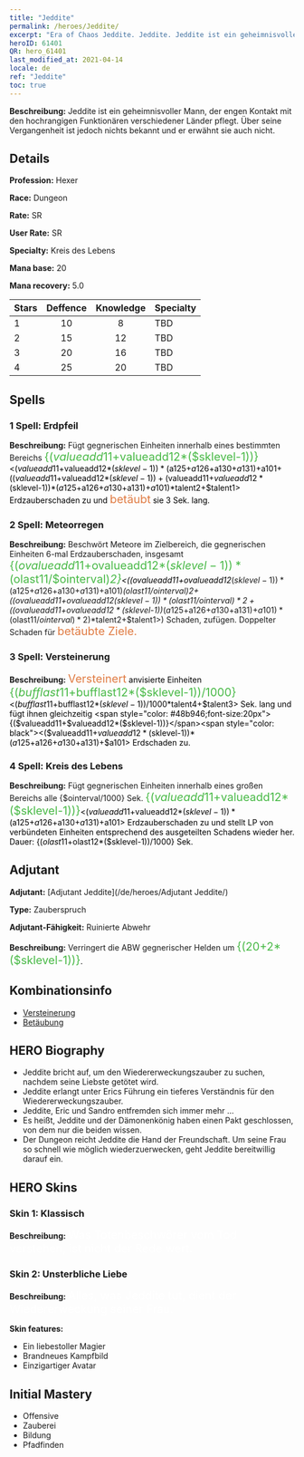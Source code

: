 ```yaml
---
title: "Jeddite"
permalink: /heroes/Jeddite/
excerpt: "Era of Chaos Jeddite. Jeddite. Jeddite ist ein geheimnisvoller Mann, der engen Kontakt mit den hochrangigen Funktionären verschiedener Länder pflegt. Über seine Vergangenheit ist jedoch nichts bekannt und er erwähnt sie auch nicht."
heroID: 61401
QR: hero_61401
last_modified_at: 2021-04-14
locale: de
ref: "Jeddite"
toc: true
---
```

 **Beschreibung:** Jeddite ist ein geheimnisvoller Mann, der engen Kontakt mit den hochrangigen Funktionären verschiedener Länder pflegt. Über seine Vergangenheit ist jedoch nichts bekannt und er erwähnt sie auch nicht.
## Details
 **Profession:** Hexer

 **Race:** Dungeon

 **Rate:** SR

 **User Rate:** SR

 **Specialty:** Kreis des Lebens

 **Mana base:** 20

 **Mana recovery:** 5.0


  | Stars   |    Deffence    |    Knowledge   |      Specialty     |
  |---------|:---------------:|:---------------:|--------------------|
  |    1    | 10 | 8 | TBD |
  |    2    | 15 | 12 | TBD |
  |    3    | 20 | 16 | TBD |
  |    4    | 25 | 20 | TBD |

## Spells
### 1 Spell: Erdpfeil
 **Beschreibung:** Fügt gegnerischen Einheiten innerhalb eines bestimmten Bereichs <span style="color: #48b946;font-size:20px">{($valueadd11+$valueadd12*($sklevel-1))}</span><span style="color: black"><($valueadd11+$valueadd12*($sklevel-1))*($a125+$a126+$a130+$a131)+$a101+(($valueadd11+$valueadd12*($sklevel-1))+($valueadd11+$valueadd12*($sklevel-1))*($a125+$a126+$a130+$a131)+$a101)*$talent2+$talent1> Erdzauberschaden zu und <span style="color: #e07c44;font-size:20px">betäubt</span><span style="color: black"> sie 3 Sek. lang.

### 2 Spell: Meteorregen
 **Beschreibung:** Beschwört Meteore im Zielbereich, die gegnerischen Einheiten 6-mal Erdzauberschaden, insgesamt <span style="color: #48b946;font-size:20px">{($ovalueadd11+$ovalueadd12*($sklevel-1))*($olast11/$ointerval)*2}</span><span style="color: black"><(($ovalueadd11+$ovalueadd12*($sklevel-1))*($a125+$a126+$a130+$a131)+$a101)*($olast11/$ointerval)*2+(($ovalueadd11+$ovalueadd12*($sklevel-1))*($olast11/$ointerval)*2+(($ovalueadd11+$ovalueadd12*($sklevel-1))*($a125+$a126+$a130+$a131)+$a101)*($olast11/$ointerval)*2)*$talent2+$talent1>) Schaden, zufügen. Doppelter Schaden für <span style="color: #e07c44;font-size:20px">betäubte Ziele.</span><span style="color: black">

### 3 Spell: Versteinerung
 **Beschreibung:** <span style="color: #e07c44;font-size:20px">Versteinert</span><span style="color: black"> anvisierte Einheiten <span style="color: #48b946;font-size:20px">{($bufflast11+$bufflast12*($sklevel-1))/1000}</span><span style="color: black"><($bufflast11+$bufflast12*($sklevel-1))/1000*$talent4+$talent3> Sek. lang und fügt ihnen gleichzeitig <span style="color: #48b946;font-size:20px">{($valueadd11+$valueadd12*($sklevel-1))}</span><span style="color: black"><($valueadd11+$valueadd12*($sklevel-1))*($a125+$a126+$a130+$a131)+$a101> Erdschaden zu.

### 4 Spell: Kreis des Lebens
 **Beschreibung:** Fügt gegnerischen Einheiten innerhalb eines großen Bereichs alle {$ointerval/1000} Sek. <span style="color: #48b946;font-size:20px">{($valueadd11+$valueadd12*($sklevel-1))}</span><span style="color: black"><($valueadd11+$valueadd12*($sklevel-1))*($a125+$a126+$a130+$a131)+$a101> Erdzauberschaden zu und stellt LP von verbündeten Einheiten entsprechend des ausgeteilten Schadens wieder her. Dauer: {($olast11+$olast12*($sklevel-1))/1000} Sek.


## Adjutant

 **Adjutant:**  [Adjutant Jeddite](/de/heroes/Adjutant Jeddite/) 

 **Type:**  Zauberspruch 

 **Adjutant-Fähigkeit:**  Ruinierte Abwehr 

 **Beschreibung:** Verringert die ABW gegnerischer Helden um <span style="color: #48b946;font-size:20px">{(20+2*($sklevel-1))}</span><span style="color: black">.

## Kombinationsinfo

* [Versteinerung](/de/combination/Versteinerung/) 
* [Betäubung](/de/combination/Betäubung/) 

## HERO Biography
   - Jeddite bricht auf, um den Wiedererweckungszauber zu suchen, nachdem seine Liebste getötet wird.
   - Jeddite erlangt unter Erics Führung ein tieferes Verständnis für den Wiedererweckungszauber.
   - Jeddite, Eric und Sandro entfremden sich immer mehr ...
   - Es heißt, Jeddite und der Dämonenkönig haben einen Pakt geschlossen, von dem nur die beiden wissen.
   - Der Dungeon reicht Jeddite die Hand der Freundschaft. Um seine Frau so schnell wie möglich wiederzuerwecken, geht Jeddite bereitwillig darauf ein.

## HERO Skins
### Skin 1: **Klassisch**

 **Beschreibung:** <span style="color: #ffffff;font-size:20px">Was Totenbeschwörer vom Tod verstehen, ist nicht der Rede wert.</span>


### Skin 2: **Unsterbliche Liebe**

 **Beschreibung:** <span style="color: #ffffff;font-size:20px">Alles, was Jeddite tut, dient der Wiedererweckung seiner Frau.</span>

 **Skin features:** 

   - Ein liebestoller Magier
   - Brandneues Kampfbild
   - Einzigartiger Avatar


## Initial Mastery
   - Offensive
   - Zauberei
   - Bildung
   - Pfadfinden
